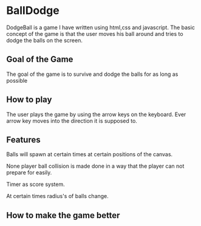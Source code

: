 # BallDodge
DodgeBall is a game I have written using html,css and javascript.
The basic concept of the game is that the user moves his ball around and
tries to dodge the balls on the screen.

## Goal of the Game
The goal of the game is to survive and dodge the balls for as long as possible

## How to play
The user plays the game by using the arrow keys on the keyboard.
Ever arrow key moves into the direction it is supposed to.

## Features
Balls will spawn at certain times at certain positions of the canvas.

None player ball collision is made done in a way that the player can not 
prepare for easily.

Timer as score system.

At certain times radius's of balls change.


## How to make the game better
